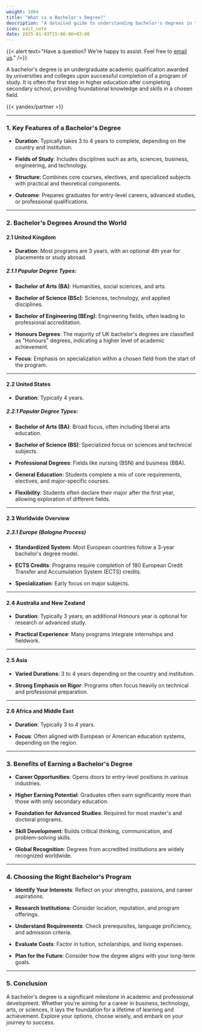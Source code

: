 ```yaml
---
weight: 1004
title: "What is a Bachelor's Degree?"
description: "A detailed guide to understanding bachelor's degrees in the UK, USA, and globally."
icon: edit_note
date: 2025-01-03T15:00:00+03:00
---
```


{{< alert text="Have a question? We're happy to assist. Feel free to [email us](mailto:support@highereduspot.com)." />}}

A bachelor's degree is an undergraduate academic qualification awarded by universities and colleges upon successful completion of a program of study. It is often the first step in higher education after completing secondary school, providing foundational knowledge and skills in a chosen field.

{{< yandex/partner >}}

---

### 1. **Key Features of a Bachelor's Degree**

- **Duration**: Typically takes 3 to 4 years to complete, depending on the country and institution.

- **Fields of Study**: Includes disciplines such as arts, sciences, business, engineering, and technology.

- **Structure**: Combines core courses, electives, and specialized subjects with practical and theoretical components.

- **Outcome**: Prepares graduates for entry-level careers, advanced studies, or professional qualifications.

---

### 2. **Bachelor's Degrees Around the World**

#### 2.1 **United Kingdom**

- **Duration**: Most programs are 3 years, with an optional 4th year for placements or study abroad.

##### 2.1.1 **Popular Degree Types**:

- **Bachelor of Arts (BA)**: Humanities, social sciences, and arts.

- **Bachelor of Science (BSc)**: Sciences, technology, and applied disciplines.

- **Bachelor of Engineering (BEng)**: Engineering fields, often leading to professional accreditation.

- **Honours Degrees**: The majority of UK bachelor's degrees are classified as "Honours" degrees, indicating a higher level of academic achievement.

- **Focus**: Emphasis on specialization within a chosen field from the start of the program.

---

#### 2.2 **United States**

- **Duration**: Typically 4 years.

##### 2.2.1 **Popular Degree Types**:

- **Bachelor of Arts (BA)**: Broad focus, often including liberal arts education.

- **Bachelor of Science (BS)**: Specialized focus on sciences and technical subjects.

- **Professional Degrees**: Fields like nursing (BSN) and business (BBA).

- **General Education**: Students complete a mix of core requirements, electives, and major-specific courses.

- **Flexibility**: Students often declare their major after the first year, allowing exploration of different fields.

---

#### 2.3 **Worldwide Overview**

##### 2.3.1 **Europe (Bologna Process)**

- **Standardized System**: Most European countries follow a 3-year bachelor's degree model.

- **ECTS Credits**: Programs require completion of 180 European Credit Transfer and Accumulation System (ECTS) credits.

- **Specialization**: Early focus on major subjects.

---

#### 2.4 **Australia and New Zealand**

- **Duration**: Typically 3 years; an additional Honours year is optional for research or advanced study.

- **Practical Experience**: Many programs integrate internships and fieldwork.

---

#### 2.5 **Asia**

- **Varied Durations**: 3 to 4 years depending on the country and institution.

- **Strong Emphasis on Rigor**: Programs often focus heavily on technical and professional preparation.

---

#### 2.6 **Africa and Middle East**

- **Duration**: Typically 3 to 4 years.

- **Focus**: Often aligned with European or American education systems, depending on the region.

---

### 3. **Benefits of Earning a Bachelor's Degree**

- **Career Opportunities**: Opens doors to entry-level positions in various industries.

- **Higher Earning Potential**: Graduates often earn significantly more than those with only secondary education.

- **Foundation for Advanced Studies**: Required for most master's and doctoral programs.

- **Skill Development**: Builds critical thinking, communication, and problem-solving skills.

- **Global Recognition**: Degrees from accredited institutions are widely recognized worldwide.

---

### 4. **Choosing the Right Bachelor's Program**

- **Identify Your Interests**: Reflect on your strengths, passions, and career aspirations.

- **Research Institutions**: Consider location, reputation, and program offerings.

- **Understand Requirements**: Check prerequisites, language proficiency, and admission criteria.

- **Evaluate Costs**: Factor in tuition, scholarships, and living expenses.

- **Plan for the Future**: Consider how the degree aligns with your long-term goals.

---

### 5. **Conclusion**

A bachelor's degree is a significant milestone in academic and professional development. Whether you're aiming for a career in business, technology, arts, or sciences, it lays the foundation for a lifetime of learning and achievement. Explore your options, choose wisely, and embark on your journey to success.